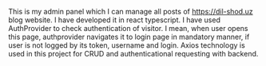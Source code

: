 This is my admin panel which I can manage all posts of https://dil-shod.uz blog website. 
I have developed it in react typescript. I have used AuthProvider to check authentication of visitor. I mean, when user opens this page, authprovider navigates it to login page in mandatory manner, if user is not logged by its token, username and login. Axios technology is used in this project for CRUD and authenticational requesting with backend.
